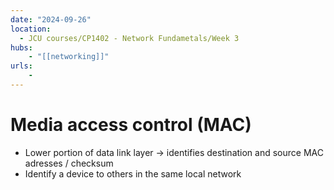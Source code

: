 ```yaml
---
date: "2024-09-26"
location: 
  - JCU courses/CP1402 - Network Fundametals/Week 3
hubs: 
    - "[[networking]]"
urls:
    - 
---
```


# Media access control (MAC)
+ Lower portion of data link layer -> identifies destination and source MAC adresses / checksum
+ Identify a device to others in the same local network
